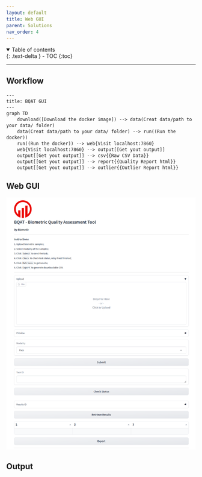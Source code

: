```yaml
---
layout: default
title: Web GUI
parent: Solutions
nav_order: 4
---
```


<details open markdown="block">
  <summary>
    Table of contents
  </summary>
  {: .text-delta }
- TOC
{:toc}
</details>

---

## Workflow

<!-- TODO: workflow diagram-->
``` mermaid
---
title: BQAT GUI
---
graph TD
    download([Download the docker image]) --> data(Creat data/path to your data/ folder)
    data(Creat data/path to your data/ folder) --> run((Run the docker))
    run((Run the docker)) --> web{Visit localhost:7860}
    web{Visit localhost:7860} --> output[[Get yout output]]
    output[[Get yout output]] --> csv{{Raw CSV Data}}
    output[[Get yout output]] --> report{{Quality Report html}}
    output[[Get yout output]] --> outlier{{Outlier Report html}}

```

## Web GUI

![Screenshot](../assets/images/screenshot_web.png)

## Output

<!-- TODO: report screenshots-->
